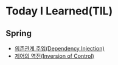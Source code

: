 # Today I Learned(TIL)
## Spring
* [의존관계 주입(Dependency Injection)](spring/의존관계%20주입(Dependency%20Injection).md)
* [제어의 역전(Inversion of Control)](spring/제어의%20역전(Inversion%20of%20Control).md)